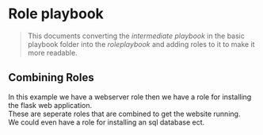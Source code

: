 # Role playbook

>This documents converting the *intermediate playbook* in the basic playbook folder into the *roleplaybook* and adding roles to it to make it more readable.



## Combining Roles 
In this example we have a webserver role then we have a role for installing the flask web application. <br/>
These are seperate roles that are combined to get the website running. <br/>
We could even have a role for installing an sql database ect.<br/>